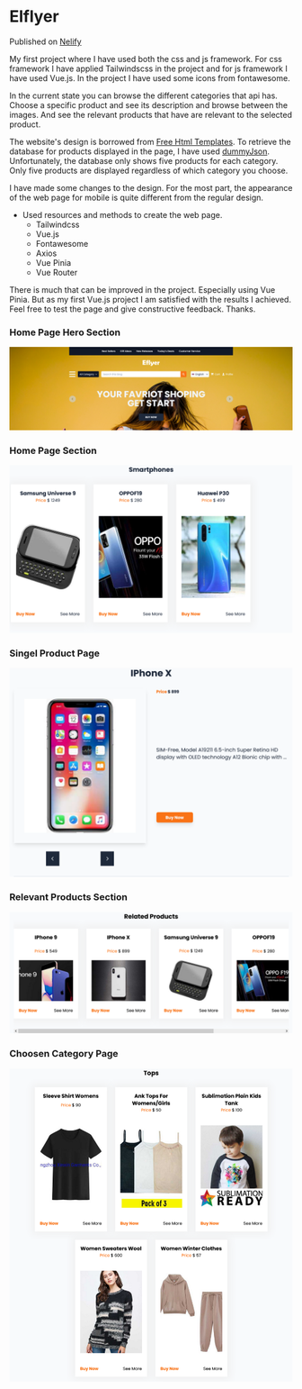 # Elflyer

Published on [Nelify](https://steady-meerkat-2fe126.netlify.app/)

My first project where I have used both the css and js framework. For css framework I have applied Tailwindscss in the project and for js framework I have used Vue.js. In the project I have used some icons from fontawesome.

In the current state you can browse the different categories that api has. Choose a specific product and see its description and browse between the images. And see the relevant products that have are relevant to the selected product.

The website's design is borrowed from [Free Html Templates](https://html.design/download/eflyer-shopping-psd-template/). To retrieve the database for products displayed in the page, I have used [dummyJson](https://dummyjson.com). Unfortunately, the database only shows five products for each category. Only five products are displayed regardless of which category you choose.

I have made some changes to the design. For the most part, the appearance of the web page for mobile is quite different from the regular design.

- Used resources and methods to create the web page.
  - Tailwindcss
  - Vue.js
  - Fontawesome
  - Axios
  - Vue Pinia
  - Vue Router

There is much that can be improved in the project. Especially using Vue Pinia. But as my first Vue.js project I am satisfied with the results I achieved. Feel free to test the page and give constructive feedback. Thanks.

### Home Page Hero Section

![Home Page Hero Section](./screen-img/Home-Hero.png)

### Home Page Section

![Home Page Section](./screen-img/Home-Category.png)

### Singel Product Page

![Singel Product](./screen-img/Singel-Product.png)

### Relevant Products Section

![Relevant Products](./screen-img/Relevant-Products.png)

### Choosen Category Page

![Choosen Category](./screen-img/Category.png)
